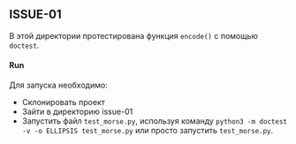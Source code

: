 ## ISSUE-01
 
В этой директории протестирована функция `encode()` с помощью `doctest`.
 
#### Run
 
Для запуска необходимо:
* Склонировать проект
* Зайти в директорию issue-01
* Запустить файл `test_morse.py`, используя команду `python3 -m doctest -v -o ELLIPSIS test_morse.py` или просто запустить `test_morse.py`.
